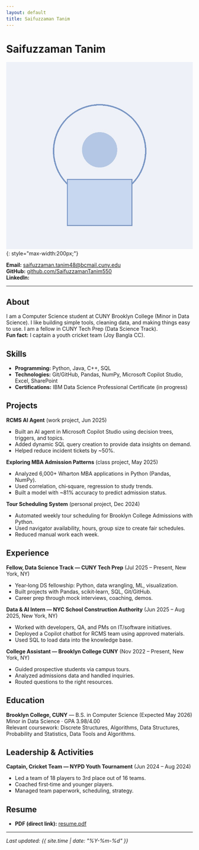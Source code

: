 ```yaml
---
layout: default
title: Saifuzzaman Tanim
---
```


# Saifuzzaman Tanim

![Profile photo](profile.jpg){: style="max-width:200px;"}

**Email:** saifuzzaman.tanim48@bcmail.cuny.edu  
**GitHub:** [github.com/SaifuzzamanTanim550](https://github.com/SaifuzzamanTanim550)  
**LinkedIn:** <YOUR LINKEDIN URL HERE>

---

## About
I am a Computer Science student at CUNY Brooklyn College (Minor in Data Science). I like building simple tools, cleaning data, and making things easy to use. I am a fellow in CUNY Tech Prep (Data Science Track).  
**Fun fact:** I captain a youth cricket team (Joy Bangla CC).

## Skills
- **Programming:** Python, Java, C++, SQL  
- **Technologies:** Git/GitHub, Pandas, NumPy, Microsoft Copilot Studio, Excel, SharePoint  
- **Certifications:** IBM Data Science Professional Certificate (in progress)

## Projects
**RCMS AI Agent** (work project, Jun 2025)  
- Built an AI agent in Microsoft Copilot Studio using decision trees, triggers, and topics.  
- Added dynamic SQL query creation to provide data insights on demand.  
- Helped reduce incident tickets by ~50%.

**Exploring MBA Admission Patterns** (class project, May 2025)  
- Analyzed 6,000+ Wharton MBA applications in Python (Pandas, NumPy).  
- Used correlation, chi‑square, regression to study trends.  
- Built a model with ~81% accuracy to predict admission status.

**Tour Scheduling System** (personal project, Dec 2024)  
- Automated weekly tour scheduling for Brooklyn College Admissions with Python.  
- Used navigator availability, hours, group size to create fair schedules.  
- Reduced manual work each week.

## Experience
**Fellow, Data Science Track — CUNY Tech Prep** (Jul 2025 – Present, New York, NY)  
- Year‑long DS fellowship: Python, data wrangling, ML, visualization.  
- Built projects with Pandas, scikit‑learn, SQL, Git/GitHub.  
- Career prep through mock interviews, coaching, demos.

**Data & AI Intern — NYC School Construction Authority** (Jun 2025 – Aug 2025, New York, NY)  
- Worked with developers, QA, and PMs on IT/software initiatives.  
- Deployed a Copilot chatbot for RCMS team using approved materials.  
- Used SQL to load data into the knowledge base.

**College Assistant — Brooklyn College CUNY** (Nov 2022 – Present, New York, NY)  
- Guided prospective students via campus tours.  
- Analyzed admissions data and handled inquiries.  
- Routed questions to the right resources.

## Education
**Brooklyn College, CUNY** — B.S. in Computer Science (Expected May 2026)  
Minor in Data Science · GPA 3.98/4.00  
Relevant coursework: Discrete Structures, Algorithms, Data Structures, Probability and Statistics, Data Tools and Algorithms.

## Leadership & Activities
**Captain, Cricket Team — NYPD Youth Tournament** (Jun 2024 – Aug 2024)  
- Led a team of 18 players to 3rd place out of 16 teams.  
- Coached first‑time and younger players.  
- Managed team paperwork, scheduling, strategy.

## Resume
- **PDF (direct link):** [resume.pdf](./resume.pdf)

---
_Last updated: {{ site.time | date: \"%Y-%m-%d\" }}_
